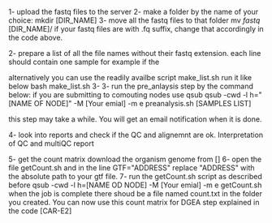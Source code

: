 1- upload the fastq files to the server 
2- make a folder by the name of your choice:
mkdir [DIR_NAME]
3- move all the fastq files to that folder 
mv *fastq* [DIR_NAME]/
if your fastq files are with .fq suffix, change that accordingly in the code above.

2- prepare a list of all the file names without their fastq extension. each line should contain one sample for example if the 

alternatively you can use the readily availbe script make_list.sh run it like below
bash make_list.sh
3-
3- run the pre_anlaysis step by the command below: if you are submitting to comouting nodes use qsub 
qsub -cwd -l h="[NAME OF NODE]" -M [Your emial] -m e preanalysis.sh [SAMPLES LIST]

this step may take a while. You will get an email notification when it is done.

4- look into reports and check if the QC and alignemnt are ok. 
Interpretation of QC and multiQC report

5- get the count matrix 
download the organism genome from []
6- open the file getCount.sh and in the line GTF="ADDRESS" replace "ADDRESS" with the absolute path to your gtf file.
7- run the getCount.sh script as described before
qsub -cwd -l h=[NAME OD NODE] -M [Your emial] -m e getCount.sh
when the job is complete there shoud be a file named count.txt in the folder you created. 
You can now use this count matrix for DGEA step explained in the code [CAR-E2]
